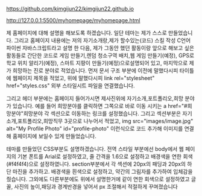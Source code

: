 https://github.com/kimgijun22/kimgijun22.github.io

http://127.0.0.1:5500/myhomepage/myhomepage.html

제 홈페이지에 대해 설명을 해보도록 하겠습니다.
일단 테마는 제가 스스로 만들었습니다.
그리고 홈페이지 내용에는 저의 자기소개랑,제가 할수있는(코드) 스킬 작성 C언어 파이썬 자바스크립트라고 설명 한 다음, 
제가 그동안 했던 활동이랑 앞으로 해보고 싶은 활동들로 간단한 코드로 게임 만들기,렌덤 청소구역 배치,웹 게임 만들기(예정), GPS로 학교 위치 알리기(예정), 스마트 지팡이 만들기(예정)으로설명되어 있고,
마지막으로 제가 희망하는 진로 분야로 적었습니다.
먼저 문서 구조 부분에 이전에 말했다시피 타이틀에 웹페이지 제목을 적었고,
위에 말했다시피 link rel="stylesheet" href="styles.css" 외부 스타일시트 파일을 연결했습니다.

그리고 헤더 부분에는 홈페이지 들어가시면 제사진위에 자기소개,포트폴리오,희망 분야가 있습니다. 
예를 들어 희망분야를 클릭하면 그쪽으로 바로 이동 시키는 a href="#희망분야"희망분야</a> 각 섹션으로 이동하는 링크를 설정했습니다.
그리고 섹션부분은 자기소개,포트폴리오,희망직무 3곳으로 나누어서 적었고,
img src="images/image.jpg" alt="My Profile Photo" id="profile-photo" 이런식으로 코드 추가해 이미지를 연결해 홈페이지에 보일수 있게 만들었습니다.

테마를 만들었던  CSS부분도 설명하겠습니다. 전역 스타일 부분에선 body에서 웹 페이지의 기본 폰트를 Arial로 설정하였고, 줄 간격을 1.6으로 설정하고 배경색을 연한 회색(#f4f4f4)으로 설정하였니다.
section부분에서 각 섹션에 20px의 패딩과 20px의 하단 마진을 추가하고. 배경색을 흰색으로 설정하고, 약간의 그림자를 추가하여 입체감을 줬습니다.
그외에도 다른부분에도 위에서 설명한거에 같이 연한 회색으로 설정하였고 글꼴, 사진의 높이,패딩과 경계반경을 넣어서 px 조절해서 적절하게 꾸며졌습니다
